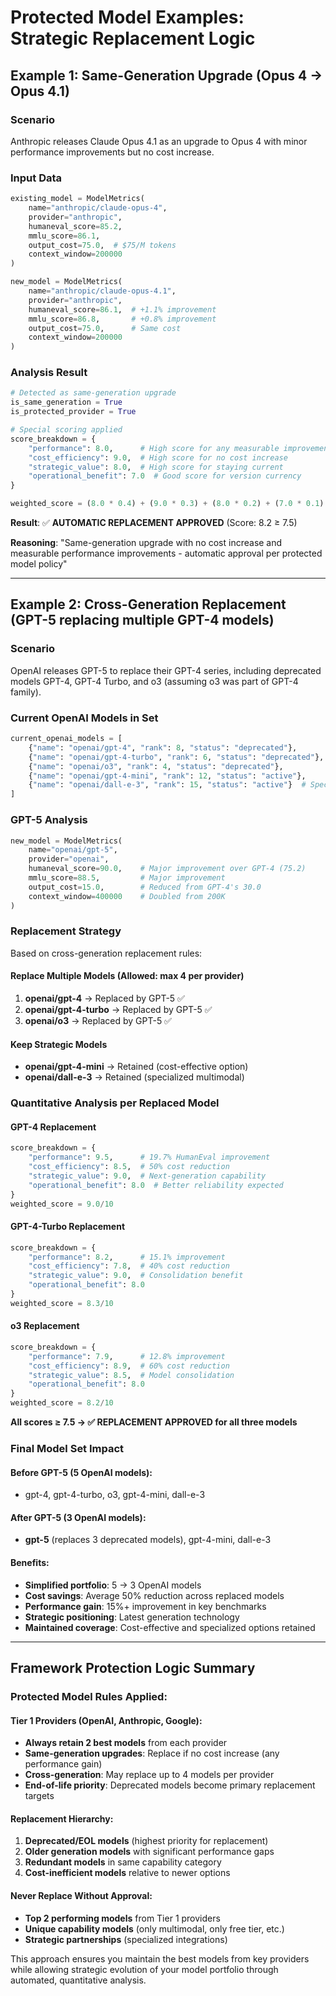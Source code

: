 # Protected Model Examples: Strategic Replacement Logic

## Example 1: Same-Generation Upgrade (Opus 4 -> Opus 4.1)

### Scenario
Anthropic releases Claude Opus 4.1 as an upgrade to Opus 4 with minor performance improvements but no cost increase.

### Input Data
```python
existing_model = ModelMetrics(
    name="anthropic/claude-opus-4",
    provider="anthropic",
    humaneval_score=85.2,
    mmlu_score=86.1,
    output_cost=75.0,  # $75/M tokens
    context_window=200000
)

new_model = ModelMetrics(
    name="anthropic/claude-opus-4.1", 
    provider="anthropic",
    humaneval_score=86.1,  # +1.1% improvement
    mmlu_score=86.8,       # +0.8% improvement  
    output_cost=75.0,      # Same cost
    context_window=200000
)
```

### Analysis Result
```python
# Detected as same-generation upgrade
is_same_generation = True
is_protected_provider = True

# Special scoring applied
score_breakdown = {
    "performance": 8.0,      # High score for any measurable improvement
    "cost_efficiency": 9.0,  # High score for no cost increase
    "strategic_value": 8.0,  # High score for staying current  
    "operational_benefit": 7.0  # Good score for version currency
}

weighted_score = (8.0 * 0.4) + (9.0 * 0.3) + (8.0 * 0.2) + (7.0 * 0.1) = 8.2/10
```

**Result**: ✅ **AUTOMATIC REPLACEMENT APPROVED** (Score: 8.2 ≥ 7.5)

**Reasoning**: "Same-generation upgrade with no cost increase and measurable performance improvements - automatic approval per protected model policy"

---

## Example 2: Cross-Generation Replacement (GPT-5 replacing multiple GPT-4 models)

### Scenario
OpenAI releases GPT-5 to replace their GPT-4 series, including deprecated models GPT-4, GPT-4 Turbo, and o3 (assuming o3 was part of GPT-4 family).

### Current OpenAI Models in Set
```python
current_openai_models = [
    {"name": "openai/gpt-4", "rank": 8, "status": "deprecated"},
    {"name": "openai/gpt-4-turbo", "rank": 6, "status": "deprecated"}, 
    {"name": "openai/o3", "rank": 4, "status": "deprecated"},
    {"name": "openai/gpt-4-mini", "rank": 12, "status": "active"},
    {"name": "openai/dall-e-3", "rank": 15, "status": "active"}  # Specialized
]
```

### GPT-5 Analysis
```python
new_model = ModelMetrics(
    name="openai/gpt-5",
    provider="openai",
    humaneval_score=90.0,    # Major improvement over GPT-4 (75.2)
    mmlu_score=88.5,         # Major improvement
    output_cost=15.0,        # Reduced from GPT-4's 30.0
    context_window=400000    # Doubled from 200K
)
```

### Replacement Strategy
Based on cross-generation replacement rules:

#### Replace Multiple Models (Allowed: max 4 per provider)
1. **openai/gpt-4** → Replaced by GPT-5 ✅
2. **openai/gpt-4-turbo** → Replaced by GPT-5 ✅  
3. **openai/o3** → Replaced by GPT-5 ✅

#### Keep Strategic Models
- **openai/gpt-4-mini** → Retained (cost-effective option)
- **openai/dall-e-3** → Retained (specialized multimodal)

### Quantitative Analysis per Replaced Model

#### GPT-4 Replacement
```python
score_breakdown = {
    "performance": 9.5,      # 19.7% HumanEval improvement
    "cost_efficiency": 8.5,  # 50% cost reduction  
    "strategic_value": 9.0,  # Next-generation capability
    "operational_benefit": 8.0  # Better reliability expected
}
weighted_score = 9.0/10
```

#### GPT-4-Turbo Replacement  
```python
score_breakdown = {
    "performance": 8.2,      # 15.1% improvement
    "cost_efficiency": 7.8,  # 40% cost reduction
    "strategic_value": 9.0,  # Consolidation benefit
    "operational_benefit": 8.0
}
weighted_score = 8.3/10
```

#### o3 Replacement
```python 
score_breakdown = {
    "performance": 7.9,      # 12.8% improvement  
    "cost_efficiency": 8.9,  # 60% cost reduction
    "strategic_value": 8.5,  # Model consolidation
    "operational_benefit": 8.0
}
weighted_score = 8.2/10
```

**All scores ≥ 7.5 → ✅ REPLACEMENT APPROVED for all three models**

### Final Model Set Impact

#### Before GPT-5 (5 OpenAI models):
- gpt-4, gpt-4-turbo, o3, gpt-4-mini, dall-e-3

#### After GPT-5 (3 OpenAI models):
- **gpt-5** (replaces 3 deprecated models), gpt-4-mini, dall-e-3

#### Benefits:
- **Simplified portfolio**: 5 → 3 OpenAI models
- **Cost savings**: Average 50% reduction across replaced models
- **Performance gain**: 15%+ improvement in key benchmarks
- **Strategic positioning**: Latest generation technology
- **Maintained coverage**: Cost-effective and specialized options retained

---

## Framework Protection Logic Summary

### Protected Model Rules Applied:

#### Tier 1 Providers (OpenAI, Anthropic, Google):
- **Always retain 2 best models** from each provider
- **Same-generation upgrades**: Replace if no cost increase (any performance gain)
- **Cross-generation**: May replace up to 4 models per provider
- **End-of-life priority**: Deprecated models become primary replacement targets

#### Replacement Hierarchy:
1. **Deprecated/EOL models** (highest priority for replacement)
2. **Older generation models** with significant performance gaps
3. **Redundant models** in same capability category
4. **Cost-inefficient models** relative to newer options

#### Never Replace Without Approval:
- **Top 2 performing models** from Tier 1 providers
- **Unique capability models** (only multimodal, only free tier, etc.)
- **Strategic partnerships** (specialized integrations)

This approach ensures you maintain the best models from key providers while allowing strategic evolution of your model portfolio through automated, quantitative analysis.